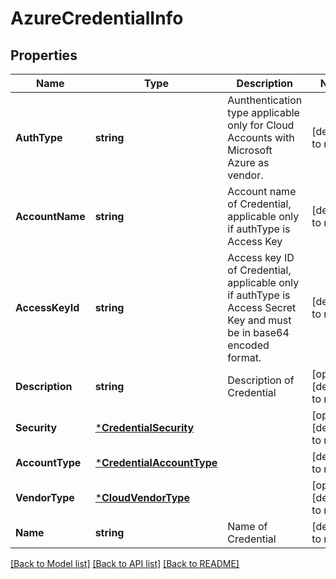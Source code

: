 # AzureCredentialInfo

## Properties
Name | Type | Description | Notes
------------ | ------------- | ------------- | -------------
**AuthType** | **string** | Aunthentication type applicable only for Cloud Accounts with Microsoft Azure as vendor. | [default to null]
**AccountName** | **string** | Account name of Credential, applicable only if authType is Access Key | [default to null]
**AccessKeyId** | **string** | Access key ID of Credential, applicable only if authType is Access Secret Key and must be in base64 encoded format. | [default to null]
**Description** | **string** | Description of Credential | [optional] [default to null]
**Security** | [***CredentialSecurity**](CredentialSecurity.md) |  | [optional] [default to null]
**AccountType** | [***CredentialAccountType**](CredentialAccountType.md) |  | [default to null]
**VendorType** | [***CloudVendorType**](CloudVendorType.md) |  | [optional] [default to null]
**Name** | **string** | Name of Credential | [default to null]

[[Back to Model list]](../README.md#documentation-for-models) [[Back to API list]](../README.md#documentation-for-api-endpoints) [[Back to README]](../README.md)

